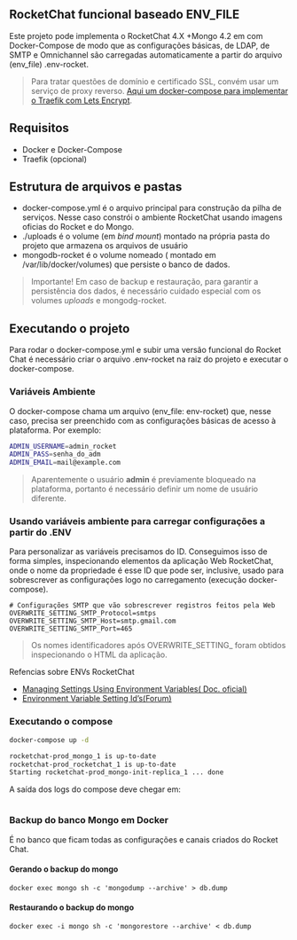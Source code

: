 ## RocketChat funcional baseado ENV_FILE
Este projeto pode implementa o RocketChat 4.X +Mongo 4.2 em com Docker-Compose de modo que as configurações básicas, de LDAP, de SMTP e Omnichannel são carregadas automaticamente a partir do arquivo (env_file) .env-rocket.

> Para tratar questões de domínio e certificado SSL, convém usar um serviço de proxy reverso. [Aqui um docker-compose para implementar o Traefik com Lets Encrypt](https://github.com/ifrs-sertao/traefik-letsencrypt).

## Requisitos
- Docker e Docker-Compose
- Traefik (opcional)

## Estrutura de arquivos e pastas

- docker-compose.yml é o arquivo principal para construção da pilha de serviços. Nesse caso constrói o ambiente RocketChat usando imagens oficias do Rocket e do Mongo.
- ./uploads é o volume (em _bind mount_) montado na própria pasta do projeto que armazena os arquivos de usuário
- mongodb-rocket é o volume nomeado ( montado em /var/lib/docker/volumes) que persiste o banco de dados.

> Importante! Em caso de backup e restauração, para garantir a persistência dos dados, é necessário cuidado especial com os volumes _uploads_ e mongodg-rocket.

## Executando o projeto 
Para rodar o docker-compose.yml e subir uma versão funcional do Rocket Chat é necessário criar o arquivo .env-rocket na raiz do projeto e executar o docker-compose.

### Variáveis Ambiente
O docker-compose chama um arquivo (env_file: env-rocket) que, nesse caso, precisa ser preenchido com as configurações básicas de acesso à plataforma. Por exemplo:

```bash
ADMIN_USERNAME=admin_rocket
ADMIN_PASS=senha_do_adm
ADMIN_EMAIL=mail@example.com

```

> Aparentemente o usuário **admin** é previamente bloqueado na plataforma, portanto é necessário definir um nome de usuário diferente.

### Usando variáveis ambiente para carregar configurações a partir do .ENV
Para personalizar as variáveis precisamos do ID. Conseguimos isso de forma simples, inspecionando elementos da aplicação Web RocketChat, onde o nome da propriedade é esse ID que pode ser, inclusive, usado para sobrescrever as configurações logo no carregamento (execução docker-compose).

```shell
# Configurações SMTP que vão sobrescrever registros feitos pela Web
OVERWRITE_SETTING_SMTP_Protocol=smtps
OVERWRITE_SETTING_SMTP_Host=smtp.gmail.com
OVERWRITE_SETTING_SMTP_Port=465

```
> Os nomes identificadores após OVERWRITE_SETTING_ foram obtidos inspecionando o HTML da aplicação.

Refencias sobre ENVs RocketChat

- [Managing Settings Using Environment Variables( Doc. oficial)](https://docs.rocket.chat/guides/administration/misc.-admin-guides/settings-via-env-vars)
- [Environment Variable Setting Id’s(Forum)](https://forums.rocket.chat/t/environment-variable-setting-ids/1741)

### Executando o compose

```bash
docker-compose up -d

rocketchat-prod_mongo_1 is up-to-date
rocketchat-prod_rocketchat_1 is up-to-date
Starting rocketchat-prod_mongo-init-replica_1 ... done


```
A saída dos logs do compose deve chegar em:
```bash


```
### Backup do banco Mongo em Docker
É no banco que ficam todas as configurações e canais criados do Rocket Chat.

#### Gerando o backup do mongo
```shell
docker exec mongo sh -c 'mongodump --archive' > db.dump
```
#### Restaurando o backup do mongo
```shell
docker exec -i mongo sh -c 'mongorestore --archive' < db.dump
```